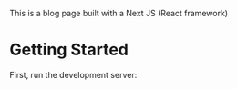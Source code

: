 This is a blog page built with a Next JS (React framework)
# Getting Started
First, run the development server:
